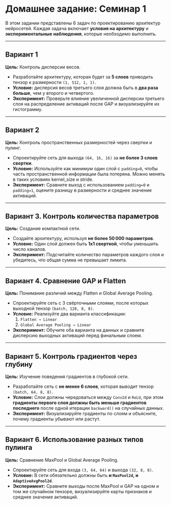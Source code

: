 # Домашнее задание: Семинар 1

В этом задании представлены 6 задач по проектированию архитектур нейросетей. Каждая задача включает **условия на архитектуру** и **экспериментальные наблюдения**, которые необходимо выполнить.

---

## Вариант 1

**Цель:** Контроль дисперсии весов.

- Разработайте архитектуру, которая будет за **5 слоев** приводить тензор к размерности `(1, 512, 1, 1)`.
- **Условие:** дисперсия весов третьего слоя должна быть в **два раза больше**, чем у второго и четвертого.
- **Эксперимент:** Проверьте влияние увеличенной дисперсии третьего слоя на распределение активаций после GAP и визуализируйте их гистограмму.

---

## Вариант 2

**Цель:** Контроль пространственных размерностей через свертки и пулинг.

- Спроектируйте сеть для выхода `(64, 16, 16)` за **не более 3 слоев свертки**.
- **Условие:** Используйте как минимум один слой с `padding=0`, чтобы часть пространственной информации была потеряна. Можно менять в таких условиях kernel_size и stride.
- **Эксперимент:** Сравните выход с использованием `padding=0` и `padding=1`, оцените разницу в размерности и среднее значение активаций.

---

## Вариант 3. Контроль количества параметров

**Цель:** Создание компактной сети.

- Создайте архитектуру, используя **не более 50 000 параметров**.
- **Условие:** Один слой должен быть **1x1 сверткой**, чтобы уменьшить число каналов.
- **Эксперимент:** Подсчитайте количество параметров каждого слоя и убедитесь, что общая сумма не превышает лимита.

---

## Вариант 4. Сравнение GAP и Flatten

**Цель:** Понимание различий между Flatten и Global Average Pooling.

- Спроектируйте сеть с 3 свёрточными слоями, после которых выходной тензор `(batch, 128, 8, 8)`.
- **Условие:** Реализуйте два варианта классификации:
  1. `Flatten → Linear`
  2. `Global Average Pooling → Linear`
- **Эксперимент:** Обучите оба варианта на данных и сравните дисперсию выходных активаций перед финальным слоем.

---

## Вариант 5. Контроль градиентов через глубину

**Цель:** Изучение поведения градиентов в глубокой сети.

- Разработайте сеть с **не менее 6 слоев**, которая выводит тензор `(batch, 64, 8, 8)`.
- **Условие:** Слои должны чередоваться между `Conv2d` и `ReLU`, при этом **градиенты первого слоя должны быть меньше градиентов последнего** после одной итерации `backward()` на случайных данных.
- **Эксперимент:** Визуализируйте градиенты по слоям и объясните, почему градиенты убывают или растут.

---

## Вариант 6. Использование разных типов пулинга

**Цель:** Сравнение MaxPool и Global Average Pooling.

- Спроектируйте сеть для входа `(3, 64, 64)` и выхода `(32, 8, 8)`.
- **Условие:** В сети обязательно должны быть **и `MaxPool2d`, и `AdaptiveAvgPool2d`**.
- **Эксперимент:** Сравните выходы после MaxPool и GAP на одном и том же случайном тензоре, визуализируйте карты признаков и среднее значение активаций.

